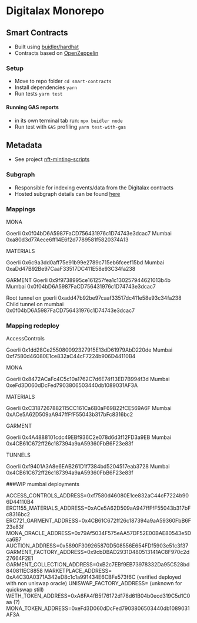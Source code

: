 # Digitalax Monorepo

## Smart Contracts

* Built using [buidler/hardhat](https://buidler.dev/) 
* Contracts based on [OpenZeppelin](https://github.com/OpenZeppelin/openzeppelin-contracts)

### Setup

* Move to repo folder `cd smart-contracts`
* Install dependencies `yarn`
* Run tests `yarn test`

#### Running GAS reports
* in its own terminal tab run: `npx buidler node`
* Run test with `GAS` profiling `yarn test-with-gas`

## Metadata

*  See project [nft-minting-scripts](https://github.com/DIGITALAX/nft-minting-scripts)

### Subgraph

* Responsible for indexing events/data from the Digitalax contracts
* Hosted subgraph details can be found [here](https://hackmd.io/RzmT0y91ReyRmrh084ShNA)


### Mappings
MONA

Goerli 0x0f04bD6A5987FaCD756431976c1D74743e3dcac7
Mumbai 0xa80d3d77Aece6ff14E6f2d7789581f5820374A13

MATERIALS

Goerli 0x6c9a3dd0aff75e91b99e2789c715eb6fceef15bd
Mumbai 0xaDd47B92Be97CaaF33517DC411E58e93C34fa238

GARMENT
Goerli 0x9f9738995ce161257fea1c130257944621013b4b
Mumbai 0x0f04bD6A5987FaCD756431976c1D74743e3dcac7

Root tunnel  on goerli 0xadd47b92be97caaf33517dc411e58e93c34fa238
Child tunnel on mumbai 0x0f04bD6A5987FaCD756431976c1D74743e3dcac7


### Mapping redeploy

AccessControls

Goerli 0x1dd28Ce255080092327915E13dD61979AbD220de
Mumbai 0xf7580d46080E1ce832aC44cF7224b906D44110B4

MONA

Goerli 0x8472ACaFc4C5c10a1762C7d6E74f13ED7B994f3d
Mumbai 0xeFd3D060dDcFed7903806503440db1089031AF3A

MATERIALS

Goerli 0xC3187267882115CC161Ca6B0aF69B22fCE569A6F
Mumbai 0xACe5A62D509aA947ffFfF55043b317bFc8316bc2

GARMENT

Goerli 0x4A4888101cdc49EBf936C2e078d6d3f12FD3a9EB
Mumbai 0x4CB61C672ff26c187394a9aA59360FbB6F23e83f

TUNNELS

Goerli 0xf9401A3A8e6EAB261D1f7384bd5204517eab3728
Mumbai 0x4CB61C672ff26c187394a9aA59360FbB6F23e83f


###WIP mumbai deployments

ACCESS_CONTROLS_ADDRESS=0xf7580d46080E1ce832aC44cF7224b906D44110B4
ERC1155_MATERIALS_ADDRESS=0xACe5A62D509aA947ffFfF55043b317bFc8316bc2
ERC721_GARMENT_ADDRESS=0x4CB61C672ff26c187394a9aA59360FbB6F23e83f
MONA_ORACLE_ADDRESS=0x79Af5034F575eAA57DF52E00BAE80543e5Dca6B7
AUCTION_ADDRESS=0x5890F309265870D508556E654FDf5903e51c3f37
GARMENT_FACTORY_ADDRESS=0x9cbDBAD2931D480513141AC8F970c2d27664F2E1
GARMENT_COLLECTION_ADDRESS=0xB2c7EBf9EB73978332Da95C528bd840811EC8858
MARKETPLACE_ADDRESS= 0xA4C30A0371A342eD8c1c1a991434E6CBFe573f6C (verified deployed with non uniswap oracle)
UNISWAP_FACTORY_ADDRESS= (unknown for quickswap still)
WETH_TOKEN_ADDRESS=0xA6FA4fB5f76172d178d61B04b0ecd319C5d1C0aa (?)
MONA_TOKEN_ADDRESS=0xeFd3D060dDcFed7903806503440db1089031AF3A